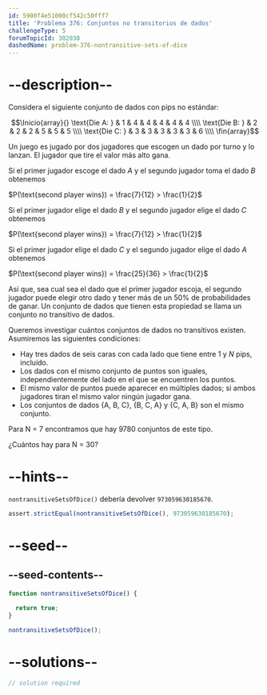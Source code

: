 ```yaml
---
id: 5900f4e51000cf542c50fff7
title: 'Problema 376: Conjuntos no transitorios de dados'
challengeType: 5
forumTopicId: 302038
dashedName: problem-376-nontransitive-sets-of-dice
---
```


# --description--

Considera el siguiente conjunto de dados con pips no estándar:

$$\Inicio{array}{}   \text{Die A: } & 1 & 4 & 4 & 4 & 4 & 4 \\\\
  \text{Die B: } & 2 & 2 & 2 & 5 & 5 & 5 \\\\   \text{Die C: } & 3 & 3 & 3 & 3 & 3 & 6 \\\\
\fin{array}$$

Un juego es jugado por dos jugadores que escogen un dado por turno y lo lanzan. El jugador que tire el valor más alto gana.

Si el primer jugador escoge el dado $A$ y el segundo jugador toma el dado $B$ obtenemos

$P(\text{second player wins}) = \frac{7}{12} > \frac{1}{2}$

Si el primer jugador elige el dado $B$ y el segundo jugador elige el dado $C$ obtenemos

$P(\text{second player wins}) = \frac{7}{12} > \frac{1}{2}$

Si el primer jugador elige el dado $C$ y el segundo jugador elige el dado $A$ obtenemos

$P(\text{second player wins}) = \frac{25}{36} > \frac{1}{2}$

Así que, sea cual sea el dado que el primer jugador escoja, el segundo jugador puede elegir otro dado y tener más de un 50% de probabilidades de ganar. Un conjunto de dados que tienen esta propiedad se llama un conjunto no transitivo de dados.

Queremos investigar cuántos conjuntos de dados no transitivos existen. Asumiremos las siguientes condiciones:

- Hay tres dados de seis caras con cada lado que tiene entre 1 y $N$ pips, incluído.
- Los dados con el mismo conjunto de puntos son iguales, independientemente del lado en el que se encuentren los puntos.
- El mismo valor de puntos puede aparecer en múltiples dados; si ambos jugadores tiran el mismo valor ningún jugador gana.
- Los conjuntos de dados {A, B, C}, {B, C, A} y {C, A, B} son el mismo conjunto.

Para N = 7 encontramos que hay 9780 conjuntos de este tipo.

¿Cuántos hay para N = 30?

# --hints--

`nontransitiveSetsOfDice()` debería devolver `973059630185670`.

```js
assert.strictEqual(nontransitiveSetsOfDice(), 973059630185670);
```

# --seed--

## --seed-contents--

```js
function nontransitiveSetsOfDice() {

  return true;
}

nontransitiveSetsOfDice();
```

# --solutions--

```js
// solution required
```
